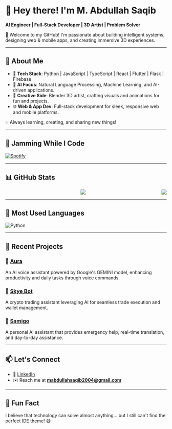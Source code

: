 # 👋 Hey there! I'm M. Abdullah Saqib

**AI Engineer | Full-Stack Developer | 3D Artist | Problem Solver**

🚀 Welcome to my GitHub! I'm passionate about building intelligent systems, designing web & mobile apps, and creating immersive 3D experiences.

---

## 🎯 About Me

- 🔧 **Tech Stack**: Python | JavaScript | TypeScript | React | Flutter | Flask | Firebase
- 🤖 **AI Focus**: Natural Language Processing, Machine Learning, and AI-driven applications.
- 🎨 **Creative Side**: Blender 3D artist, crafting visuals and animations for fun and projects.
- 🌐 **Web & App Dev**: Full-stack development for sleek, responsive web and mobile platforms.

💡 Always learning, creating, and sharing new things!

---

## 🎵 Jamming While I Code

[![Spotify](https://novatorem.vercel.app/api/spotify)](https://open.spotify.com/user/spotify)

---

## 📊 GitHub Stats

<div align="center">
  <a href="https://github.com/mabdullahsaqib">
    <img align="center" src="https://github-readme-stats-sigma-five.vercel.app/api?username=mabdullahsaqib&show_icons=true&include_all_commits=true&count_private=true&theme=react&line_height=40" />
  </a>
  <a href="https://github.com/mabdullahsaqib">
    <img align="right" src="https://github-readme-stats.vercel.app/api/top-langs/?username=mabdullahsaqib&theme=react&line_height=40&hide=css,cmake&langs_count=8&layout=compact" />
  </a>
</div>

---

## 🚀 Most Used Languages

![Python](https://img.shields.io/badge/-Python-3776AB?style=flat-square&logo=python&logoColor=ffffff)

---

## 🌟 Recent Projects

### 🔹 [Aura](https://github.com/mabdullahsaqib/aura2)

An AI voice assistant powered by Google's GEMINI model, enhancing productivity and daily tasks through voice commands.

### 🔹 [Skye Bot](https://github.com/mabdullahsaqib/skye)

A crypto trading assistant leveraging AI for seamless trade execution and wallet management.

### 🔹 [Samigo](https://github.com/mabdullahsaqib/samigo)

A personal AI assistant that provides emergency help, real-time translation, and day-to-day assistance.

---

## 📫 Let's Connect

- 💼 [LinkedIn](https://linkedin.com/in/mas-ai)
- ✉️ Reach me at **[mabdullahsaqib2004@gmail.com](mailto:mabdullahsaqib2004@gmail.com)**

---

## 🚀 Fun Fact

I believe that technology can solve almost anything... but I still can't find the perfect IDE theme! 😅
